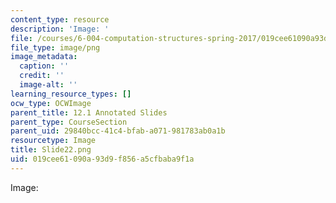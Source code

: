 ```yaml
---
content_type: resource
description: 'Image: '
file: /courses/6-004-computation-structures-spring-2017/019cee61090a93d9f856a5cfbaba9f1a_Slide22.png
file_type: image/png
image_metadata:
  caption: ''
  credit: ''
  image-alt: ''
learning_resource_types: []
ocw_type: OCWImage
parent_title: 12.1 Annotated Slides
parent_type: CourseSection
parent_uid: 29840bcc-41c4-bfab-a071-981783ab0a1b
resourcetype: Image
title: Slide22.png
uid: 019cee61-090a-93d9-f856-a5cfbaba9f1a
---
```

Image: 

